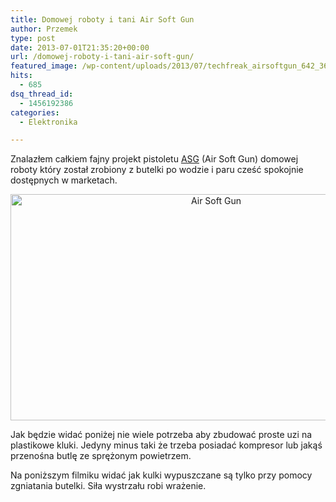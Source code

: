 ```yaml
---
title: Domowej roboty i tani Air Soft Gun
author: Przemek
type: post
date: 2013-07-01T21:35:20+00:00
url: /domowej-roboty-i-tani-air-soft-gun/
featured_image: /wp-content/uploads/2013/07/techfreak_airsoftgun_642_362_force.jpg
hits:
  - 685
dsq_thread_id:
  - 1456192386
categories:
  - Elektronika

---
```

Znalazłem całkiem fajny projekt pistoletu <a href="http://pl.wikipedia.org/wiki/ASG" target="_blank">ASG</a> (Air Soft Gun) domowej roboty który został zrobiony z butelki po wodzie i paru cześć spokojnie dostępnych w marketach.

<p style="text-align: center;">
  <a href="http://techfreak.pl/wp-content/uploads/2013/07/techfreak_airsoftgun_642_362_force.jpg"><img class="aligncenter size-full wp-image-3881" title="Air soft  gun z butelki po wodzie" alt="Air Soft Gun " src="http://techfreak.pl/wp-content/uploads/2013/07/techfreak_airsoftgun_642_362_force.jpg" width="642" height="362" /></a>
</p>

Jak będzie widać poniżej nie wiele potrzeba aby zbudować proste uzi na plastikowe kluki. Jedyny minus taki że trzeba posiadać kompresor lub jakąś przenośna butlę ze sprężonym powietrzem.



Na poniższym filmiku widać jak kulki wypuszczane są tylko przy pomocy zgniatania butelki. Siła wystrzału robi wrażenie.